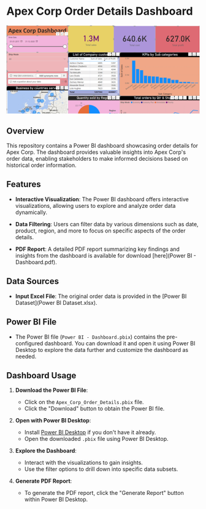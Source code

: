 # Apex Corp Order Details Dashboard

![Dashboard Preview](dashboard_preview.PNG)

## Overview

This repository contains a Power BI dashboard showcasing order details for Apex Corp. The dashboard provides valuable insights into Apex Corp's order data, enabling stakeholders to make informed decisions based on historical order information.

## Features

- **Interactive Visualization**: The Power BI dashboard offers interactive visualizations, allowing users to explore and analyze order data dynamically.

- **Data Filtering**: Users can filter data by various dimensions such as date, product, region, and more to focus on specific aspects of the order details.

- **PDF Report**: A detailed PDF report summarizing key findings and insights from the dashboard is available for download [here](Power BI - Dashboard.pdf).

## Data Sources

- **Input Excel File**: The original order data is provided in the [Power BI Dataset](Power BI Dataset.xlsx).

## Power BI File

- The Power BI file (`Power BI - Dashboard.pbix`) contains the pre-configured dashboard. You can download it and open it using Power BI Desktop to explore the data further and customize the dashboard as needed.

## Dashboard Usage

1. **Download the Power BI File**: 
   - Click on the `Apex_Corp_Order_Details.pbix` file.
   - Click the "Download" button to obtain the Power BI file.

2. **Open with Power BI Desktop**: 
   - Install [Power BI Desktop](https://powerbi.microsoft.com/en-us/desktop/) if you don't have it already.
   - Open the downloaded `.pbix` file using Power BI Desktop.

3. **Explore the Dashboard**:
   - Interact with the visualizations to gain insights.
   - Use the filter options to drill down into specific data subsets.

4. **Generate PDF Report**:
   - To generate the PDF report, click the "Generate Report" button within Power BI Desktop.
